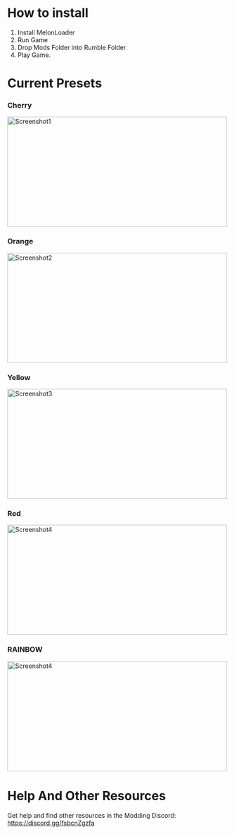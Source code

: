 # How to install
1. Install MelonLoader
2. Run Game
3. Drop Mods Folder into Rumble Folder
4. Play Game.

# Current Presets
### Cherry
<img alt="Screenshot1" src="https://i.imgur.com/wSetmYO.png" style="width:500px; height:250px; object-fit:cover;">

### Orange
<img alt="Screenshot2" src="https://i.imgur.com/MmIGui7.png" style="width:500px; height:250px; object-fit:cover;">

### Yellow
<img alt="Screenshot3" src="https://i.imgur.com/f39dlLI.png" style="width:500px; height:250px; object-fit:cover;">

### Red
<img alt="Screenshot4" src="https://i.imgur.com/yq2Eeor.png" style="width:500px; height:250px; object-fit:cover;">

### RAINBOW
<img alt="Screenshot4" src="https://i.imgur.com/sxxV5g9.gif" style="width:500px; height:250px; object-fit:cover;">

<br>

# Help And Other Resources
Get help and find other resources in the Modding Discord:
https://discord.gg/fsbcnZgzfa